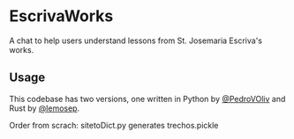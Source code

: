 # EscrivaWorks
A chat to help users understand lessons from St. Josemaria Escriva's works.


## Usage
This codebase has two versions, one written in Python by [@PedroVOliv](https://github.com/PedroVIOliv) and Rust by [@lemosep](https://github.com/lemosep).

Order from scrach:
sitetoDict.py generates trechos.pickle
